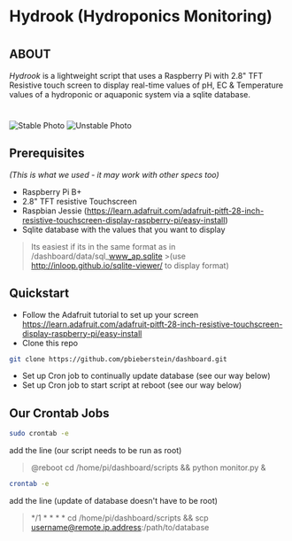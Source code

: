 # Hydrook (Hydroponics Monitoring)
# 
#
## ABOUT
*Hydrook* is a lightweight script that uses a Raspberry Pi with 2.8" TFT Resistive touch screen to display real-time values of pH, EC & Temperature values of a hydroponic or aquaponic system via a sqlite database.
#
![Stable Photo](https://github.com/pbieberstein/dashboard/blob/master/samples/stable_sample.jpg?raw=true)
![Unstable Photo](https://github.com/pbieberstein/dashboard/blob/master/samples/unstable_sample.jpg?raw=true)


## Prerequisites 
*(This is what we used - it may work with other specs too)*
- Raspberry Pi B+
- 2.8" TFT resistive Touchscreen
- Raspbian Jessie (https://learn.adafruit.com/adafruit-pitft-28-inch-resistive-touchscreen-display-raspberry-pi/easy-install)
- Sqlite database with the values that you want to display 

>Its easiest if its in the same format as in /dashboard/data/sql_www_ap.sqlite >(use http://inloop.github.io/sqlite-viewer/ to display format)

## Quickstart
- Follow the Adafruit tutorial to set up your screen https://learn.adafruit.com/adafruit-pitft-28-inch-resistive-touchscreen-display-raspberry-pi/easy-install
- Clone this repo
```sh
git clone https://github.com/pbieberstein/dashboard.git
```
- Set up Cron job to continually update database (see our way below)
- Set up Cron job to start script at reboot (see our way below) 



## Our Crontab Jobs
```sh
sudo crontab -e
```
add the line (our script needs to be run as root)
>@reboot cd /home/pi/dashboard/scripts && python monitor.py &

```sh
crontab -e
```
add the line (update of database doesn't have to be root)
>*/1 * * * * cd /home/pi/dashboard/scripts && scp username@remote.ip.address:/path/to/database
